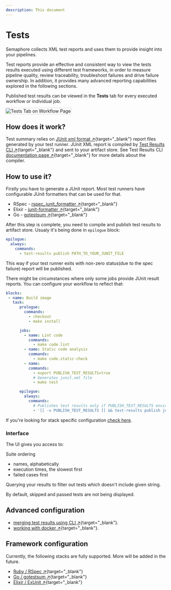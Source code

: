 ```yaml
---
description: This document
---
```


# Tests

Semaphore collects XML test reports and uses them to provide insight into your
pipelines.

Test reports provide an effective and consistent way to view the tests results
executed using different test frameworks, in order to measure pipeline quality,
review traceability, troubleshoot failures and drive failure ownership. In
addition, it provides many advanced reporting capabilities explored in the
following sections.

Published test results can be viewed in the **Tests** tab for every executed
workflow or individual job.

<img style="box-shadow: 0px 0px 5px #ccc" src="/essentials/img/test-summary/tests-tab.png" alt="Tests Tab on Workflow Page">

## How does it work?

Test summary relies on [JUnit xml format&nbsp;↗][junit-schema]{target="_blank"} report files generated by your test runner.
JUnit XML report is compiled by [Test Results CLI&nbsp;↗][github-test-results-cli]{target="_blank"} and sent to your artifact store.
See Test Results CLI [documentation page&nbsp;↗][test-results-cli]{target="_blank"} for more details about the compiler.

## How to use it?

Firstly you have to generate a JUnit report. Most test runners have configurable JUnit formatters that can be used for that.

- RSpec - [rspec_junit_formatter&nbsp;↗](https://github.com/sj26/rspec_junit_formatter){target="_blank"}
- Elixir - [junit-formatter&nbsp;↗](https://github.com/victorolinasc/junit-formatter){target="_blank"}
- Go - [gotestsum&nbsp;↗](https://github.com/gotestyourself/gotestsum){target="_blank"}

After this step is complete, you need to compile and publish test results to artifact store. Usualy it's being done in `epilogue` block:

```yaml
epilogue:
  always:
    commands:
      - test-results publish PATH_TO_YOUR_JUNIT_FILE
```

This way if your test runner exits with non-zero status(due to the spec failure) report will be published.

There might be circumstances where only some jobs provide JUnit result reports. You can configure your workflow to reflect that:

```yaml
blocks:
 - name: Build image
   task:
      prologue:
        commands:
          - checkout
          - make install

      jobs:
        - name: Lint code
          commands:
            - make code.lint
        - name: Static code analysis
          commands:
            - make code.static-check
        - name:
          commands:
            - export PUBLISH_TEST_RESULTS=true
            # Generates junit.xml file
            - make test

      epilogue:
        always:
          commands:
            # Publishes test results only if PUBLISH_TEST_RESULTS environment variable is present
            - '[[ -v PUBLISH_TEST_RESULTS ]] && test-results publish junit.xml'
```

If you're looking for stack specific configuration [check here](/essentials/test-summary/#framework-configuration).

### Interface

The UI gives you access to:

Suite ordering

- names, alphabetically
- execution times, the slowest first
- failed cases first

Querying your results to filter out tests which doesn't include given string.

By default, skipped and passed tests are not being displayed.

## Advanced configuration

- [merging test results using CLI&nbsp;↗](/reference/test-results-cli-reference/#merging-test-results){target="_blank"}.
- [working with docker&nbsp;↗](/reference/test-results-cli-reference/#working-with-docker){target="_blank"}.

## Framework configuration

Currently, the following stacks are fully supported. More will be added in the future.

- [Ruby / RSpec&nbsp;↗][ruby-test-summary]{target="_blank"}
- [Go / gotestsum&nbsp;↗][go-test-summary]{target="_blank"}
- [Elixir / ExUnit&nbsp;↗][elixir-test-summary]{target="_blank"}

[ruby-test-summary]: /programming-languages/ruby/#test-summary
[go-test-summary]: /programming-languages/go/#test-summary
[elixir-test-summary]: /programming-languages/elixir/#test-summary
[junit-schema]: https://www.ibm.com/docs/en/adfz/developer-for-zos/9.1.1?topic=formats-junit-xml-format
[github-test-results-cli]: https://github.com/semaphoreci/test-results
[test-results-cli]: /reference/test-results-cli-reference/
